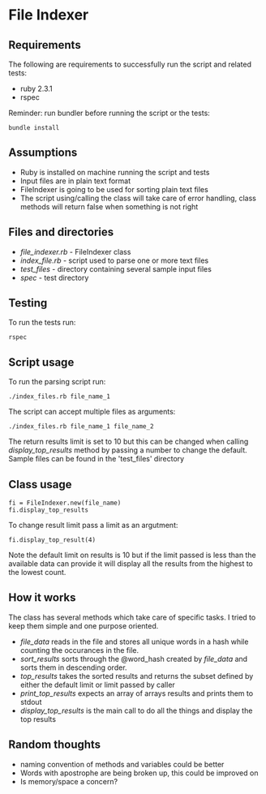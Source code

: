 # File Indexer

## Requirements
The following are requirements to successfully run the script and related tests:

* ruby 2.3.1
* rspec

Reminder: run bundler before running the script or the tests:

```
bundle install
```

## Assumptions
* Ruby is installed on machine running the script and tests
* Input files are in plain text format
* FileIndexer is going to be used for sorting plain text files
* The script using/calling the class will take care of error handling, class methods will return false when something is not right

## Files and directories

* *file_indexer.rb* -  FileIndexer class
* *index_file.rb* - script used to parse one or more text files
* *test_files* - directory containing several sample input files
* *spec* - test directory

## Testing
To run the tests run:

```
rspec
```

## Script usage

To run the parsing script run:

```
./index_files.rb file_name_1
```

The script can accept multiple files as arguments:

```
./index_files.rb file_name_1 file_name_2
```

The return results limit is set to 10 but this can be changed when calling *display_top_results* method by passing a number to change the default.
Sample files can be found in the 'test_files' directory


## Class usage

```
fi = FileIndexer.new(file_name)
fi.display_top_results
```

To change result limit pass a limit as an argutment:

```
fi.display_top_result(4)
```

Note the default limit on results is 10 but if the limit passed is less than the available data can provide it will display all the results from the highest to the lowest count.

## How it works
The class has several methods which take care of specific tasks. I tried to keep them simple and one purpose oriented.

* *file_data* reads in the file and stores all unique words in a hash while counting the occurances in the file.
* *sort_results* sorts through the @word_hash created by *file_data* and sorts them in descending order.
* *top_results* takes the sorted results and returns the subset defined by either the default limit or limit passed by caller
* *print_top_results* expects an array of arrays results and prints them to stdout
* *display_top_results* is the main call to do all the things and display the top results

## Random thoughts
* naming convention of methods and variables could be better
* Words with apostrophe are being broken up, this could be improved on
* Is memory/space a concern?
